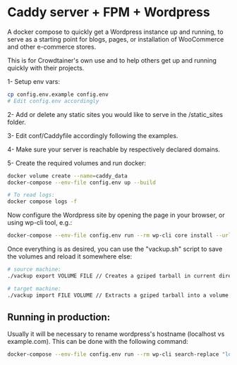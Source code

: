 # Caddy server + FPM + Wordpress

A docker compose to quickly get a Wordpress instance up and running, to serve as a starting point for blogs, pages, or installation of WooCommerce and other e-commerce stores.

This is for Crowdtainer's own use and to help others get up and running quickly with their projects.

1- Setup env vars:
```sh
cp config.env.example config.env
# Edit config.env accordingly
```

2- Add or delete any static sites you would like to serve in the /static_sites folder.

3- Edit conf/Caddyfile accordingly following the examples.

4- Make sure your server is reachable by respectively declared domains.

5- Create the required volumes and run docker:

```sh
docker volume create --name=caddy_data
docker-compose --env-file config.env up --build

# To read logs:
docker compose logs -f
```

Now configure the Wordpress site by opening the page in your browser, or using wp-cli tool, e.g.:

```sh
docker-compose --env-file config.env run --rm wp-cli core install --url=example.com --title=Example --admin_user=supervisor --admin_password=strongpassword --admin_email=info@example.com
```

Once everything is as desired, you can use the "vackup.sh" script to save the volumes and reload it somewhere else:

```sh
# source machine:
./vackup export VOLUME FILE // Creates a gziped tarball in current directory from a volume

# target machine:
./vackup import FILE VOLUME // Extracts a gziped tarball into a volume
```

## Running in production:

Usually it will be necessary to rename wordpress's hostname (localhost vs example.com). This can be done with the following command:

```sh
docker-compose --env-file config.env run --rm wp-cli search-replace "localhost" "example.de"
```
